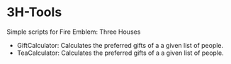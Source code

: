 # 3H-Tools
Simple scripts for Fire Emblem: Three Houses

- GiftCalculator: Calculates the preferred gifts of a a given list of people.
- TeaCalculator: Calculates the preferred gifts of a a given list of people.
